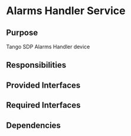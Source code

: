 # Alarms Handler Service 

## Purpose

Tango SDP Alarms Handler device

## Responsibilities

## Provided Interfaces

## Required Interfaces

## Dependencies
